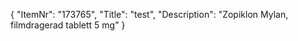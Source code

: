 {
  "ItemNr": "173765",
  "Title": "test",
  "Description": "Zopiklon Mylan, filmdragerad tablett 5 mg"
}